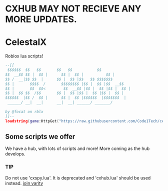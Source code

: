 # CXHUB MAY NOT RECIEVE ANY MORE UPDATES.

# CelestalX
Roblox lua scripts! 
  
```lua
--[[
 $$$$$$  $$   $$       $$   $$           $$       
$$  __$$ $$ |  $$ |      $$ |  $$ |          $$ |      
$$ /  __|$$ $$  |      $$ |  $$ |$$   $$ $$$$$$$  
$$ |       $$$$  /       $$$$$$$$ |$$ |  $$ |$$  __$$ 
$$ |       $$  $$<        $$  __$$ |$$ |  $$ |$$ |  $$ |
$$ |  $$ $$  /$$       $$ |  $$ |$$ |  $$ |$$ |  $$ |
$$$$$$  |$$ /  $$ |      $$ |  $$ |$$$$$$  |$$$$$$$  |
 ______/ __|  __|      __|  __| ______/ _______/ 
                                               
by @focat on rblx                                                        
]]--
loadstring(game:HttpGet("https://raw.githubusercontent.com/Code1Tech/celestalx/main/cxhub.lua", true))()
```
  
  
## Some scripts we offer  
We have a hub, with lots of scripts and more! 
More coming as the hub develops.  
  
  
### TIP
Do not use 'cxspy.lua'. It is deprecated and 'cxhub.lua' should be used instead.
[join varity](https://discord.gg/varity)
